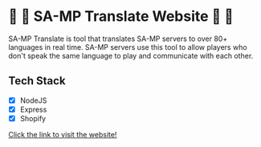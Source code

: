 # 🚀 🎉 SA-MP Translate Website 🚀 🎉

SA-MP Translate is tool that translates SA-MP servers to over 80+ languages in real time. SA-MP servers use this tool to allow players who don't speak the same language to play and communicate with each other.


## Tech Stack
- [x] NodeJS
- [x] Express
- [x] Shopify

[Click the link to visit the website!](https://www.sa-mp-translate.com/ "SA-MP-Translate's Homepage")

